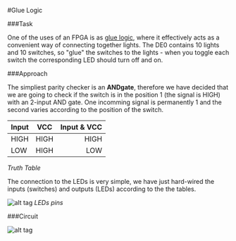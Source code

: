 #Glue Logic

###Task

One of the uses of an FPGA is as [glue logic](http://en.wikipedia.org/wiki/Glue_logic),
where it effectively acts as a convenient way of connecting
together lights. The DE0 contains 10 lights and 10 switches,
so "glue" the switches to the lights - when you toggle each
switch the corresponding LED should turn off and on.

###Approach

The simpliest parity checker is an __ANDgate__, therefore we have decided that we are going to check if the switch is in the position 1 (the signal is HIGH) with an 2-input AND gate. One incomming signal is permanently 1 and the second varies according to the position of the switch. 

| Input       | VCC         | Input & VCC  |
| ------------- |:-------------:| -----:|
| HIGH     | HIGH   |      HIGH  |
| LOW     | HIGH     |   LOW |
_Truth Table_

The connection to the LEDs is very simple, we have just hard-wired the inputs (switches) and outputs (LEDs) according to the the tables. 

![alt tag](http://i65.tinypic.com/xngqbc.png)
_LEDs pins_

###Circuit

![alt tag](http://i66.tinypic.com/118izib.png)

